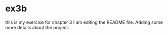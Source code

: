 # ex3b
this is my exercise for chapter 3
I am editing the README file.
Adding some more details about the project.
